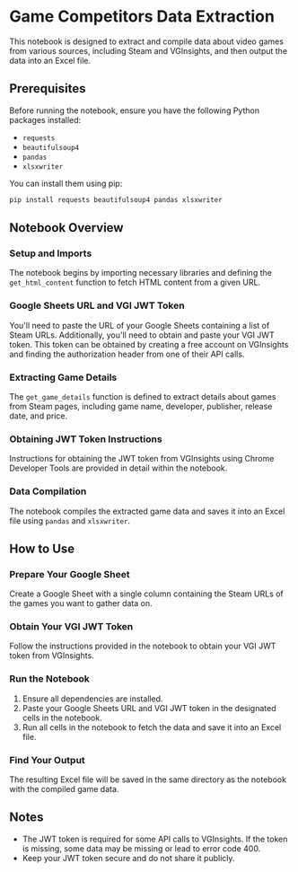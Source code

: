 # Game Competitors Data Extraction

This notebook is designed to extract and compile data about video games from various sources, including Steam and VGInsights, and then output the data into an Excel file.

## Prerequisites

Before running the notebook, ensure you have the following Python packages installed:

- `requests`
- `beautifulsoup4`
- `pandas`
- `xlsxwriter`

You can install them using pip:

```bash
pip install requests beautifulsoup4 pandas xlsxwriter
```

## Notebook Overview

### Setup and Imports

The notebook begins by importing necessary libraries and defining the `get_html_content` function to fetch HTML content from a given URL.

### Google Sheets URL and VGI JWT Token

You'll need to paste the URL of your Google Sheets containing a list of Steam URLs.
Additionally, you'll need to obtain and paste your VGI JWT token. This token can be obtained by creating a free account on VGInsights and finding the authorization header from one of their API calls.

### Extracting Game Details

The `get_game_details` function is defined to extract details about games from Steam pages, including game name, developer, publisher, release date, and price.

### Obtaining JWT Token Instructions

Instructions for obtaining the JWT token from VGInsights using Chrome Developer Tools are provided in detail within the notebook.

### Data Compilation

The notebook compiles the extracted game data and saves it into an Excel file using `pandas` and `xlsxwriter`.

## How to Use

### Prepare Your Google Sheet

Create a Google Sheet with a single column containing the Steam URLs of the games you want to gather data on.

### Obtain Your VGI JWT Token

Follow the instructions provided in the notebook to obtain your VGI JWT token from VGInsights.

### Run the Notebook

1. Ensure all dependencies are installed.
2. Paste your Google Sheets URL and VGI JWT token in the designated cells in the notebook.
3. Run all cells in the notebook to fetch the data and save it into an Excel file.

### Find Your Output

The resulting Excel file will be saved in the same directory as the notebook with the compiled game data.

## Notes

- The JWT token is required for some API calls to VGInsights. If the token is missing, some data may be missing or lead to error code 400.
- Keep your JWT token secure and do not share it publicly.

